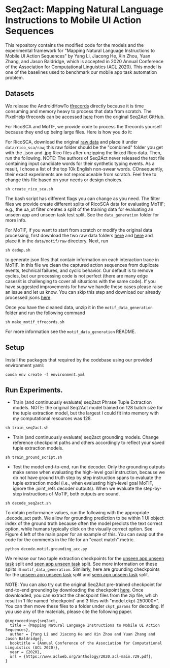 # Seq2act: Mapping Natural Language Instructions to Mobile UI Action Sequences
This repository contains the modified code for the models and the experimental framework for "Mapping Natural Language Instructions to Mobile UI Action Sequences" by Yang Li, Jiacong He, Xin Zhou, Yuan Zhang, and Jason Baldridge, which is accepted in 2020 Annual Conference of the Association for Computational Linguistics (ACL 2020). This model is one of the baselines used to benchmark our mobile app task automation problem.

## Datasets
We release the AndroidHowTo [tfrecords]() directly because it is time consuming and memory heavy to process that data from scratch. The PixelHelp tfrecords can be accessed [here]() from the original Seq2Act GitHub. 

For RicoSCA and MoTIF, we provide code to process the tfrecords yourself because they end up being large files. Here is how you do it:

For RicoSCA, download the original [raw data]() and place it under `data/rico_sca/raw`; this raw folder should be the "combined" folder you get with the .json and .jpg Rico files after unzipping the linked Rico data. Then, run the following. NOTE: The authors of Seq2Act never released the text file containing input candidate words for their synthetic typing events. As a result, I chose a list of the top 10k English non-swear words. COnsequently, their exact experiments are not reproduceable from scratch. Feel free to change this file based on your needs or design choices.

```
sh create_rico_sca.sh
```

The bash script has different flags you can change as you need. The filter files we provide create different splits of RicoSCA data for evaluating MoTIF; e.g., the ua_ut filter creates a split of the training data for evaluating an unseen app and unseen task test split. See the `data_generation` folder for more info.

For MoTIF, if you want to start from scratch or modify the original data processing, first download the two raw data folders [here]() and [here]() and place it in the `data/motif/raw` directory. Next, run

```
sh dedup.sh
```

to generate json files that contain information on each interaction trace in MoTIF. 
In this file we clean the captured action sequences from duplicate events, technical failures, and cyclic behavior. Our default is to remove cycles, but our processing code is not perfect (there are many edge cases/it is challenging to cover all situations with the same code). If you have suggested improvements for how we handle these cases please raise an issue and let us know. You can skip this step and download our already processed jsons [here]().

Once you have the cleaned data, unzip it in the `motif_data_generation` folder and run the following command

```
sh make_motif_tfrecords.sh
```

For more information see the `motif_data_generation` README.

## Setup

Install the packages that required by the codebase using our provided environment yaml:

```
conda env create -f environment.yml
```

## Run Experiments.

* Train (and continuously evaluate) seq2act Phrase Tuple Extraction models. NOTE: the original Seq2Act model trained on 128 batch size for the tuple extraction model, but the largest I could fit into memory with my computational resources was 128.

```
sh train_seq2act.sh
```

* Train (and continuously evaluate) seq2act grounding models. Change reference checkpoint paths and others accordingly to reflect your saved tuple extraction models.

```
sh train_ground_script.sh
```

* Test the model end-to-end, run the decoder. Only the grounding outputs make sense when evaluating the high-level goal instruction, because we do not have ground truth step by step instruction spans to evaluate the tuple extraction model (i.e., when evaluating high-level goal MoTIF, ignore the .joint_refs decoder outputs). When we evaluate the step-by-step instructions of MoTIF, both outputs are sound.

```
sh decode_seq2act.sh
```

To obtain performance values, run the following with the appropriate .decode_act path. We allow for grounding prediction to be within 1 UI object index of the ground truth because often the model predicts the text correct option, while humans typically click on the visually correct option. See Figure 4 left of the main paper for an example of this. You can swap out the code for the comments in the file for an "exact match" metric. 

```
python decode.motif.grounding_acc.py
```

We release our two tuple extraction checkpoints for the [unseen app unseen task]() split and [seen app unseen task]() split. See more information on these splits in `motif_data_generation`. Similarly, here are grounding checkpoints for the [unseen app unseen task]() split and [seen app unseen task]() split. 

NOTE: You can also try out the original Seq2Act pre-trained checkpoint for end-to-end grounding
by downloading the checkpoint [here](https://storage.googleapis.com/gresearch/seq2act/ccg3-transformer-6-dot_product_attention-lr_0.003_rd_0.1_ad_0.1_pd_0.2.tar.gz). 
Once downloaded, you can extract the checkpoint files from the zip file, which 
result in 1 file named 'checkpoint' and 3 files with "model.ckpt-250000*".
You can then move these files to a folder under `ckpt_params` for decoding. If you use any of the materials, please cite the following paper.

```
@inproceedings{seq2act,
  title = {Mapping Natural Language Instructions to Mobile UI Action Sequences},
  author = {Yang Li and Jiacong He and Xin Zhou and Yuan Zhang and Jason Baldridge},
  booktitle = {Annual Conference of the Association for Computational Linguistics (ACL 2020)},
  year = {2020},
  url = {https://www.aclweb.org/anthology/2020.acl-main.729.pdf},
}
```
